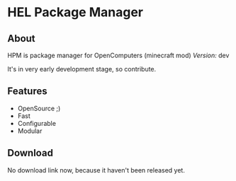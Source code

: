 HEL Package Manager
===================

## About
HPM is package manager for OpenComputers (minecraft mod)
*Version:* dev

It's in very early development stage, so contribute.

## Features
 * OpenSource ;)
 * Fast
 * Configurable
 * Modular

## Download
No download link now, because it haven't been released yet.

